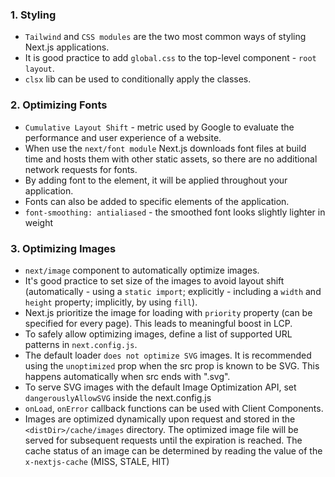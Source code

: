 ### 1. Styling

- `Tailwind` and `CSS modules` are the two most common ways of styling Next.js applications.
- It is good practice to add `global.css` to the top-level component - `root layout`.
- `clsx` lib can be used to conditionally apply the classes.

 ### 2. Optimizing Fonts
 - `Cumulative Layout Shift` - metric used by Google to evaluate the performance and user experience of a website.
 - When use the `next/font module` Next.js downloads font files at build time and hosts them with other static assets, so there are no additional network requests for fonts.
 - By adding font to the <body> element, it will be applied throughout your application. 
 - Fonts can also be added to specific elements of the application.
 - `font-smoothing: antialiased` - the smoothed font looks slightly lighter in weight

 ### 3. Optimizing Images
 - `next/image` component to automatically optimize images.
 - It's good practice to set size of the images to avoid layout shift (automatically - using a `static import`; explicitly - including a `width` and `height` property; implicitly, by using `fill`).
 - Next.js prioritize the image for loading with `priority` property (can be specified for every page). This leads to meaningful boost in LCP.
 - To safely allow optimizing images, define a list of supported URL patterns in `next.config.js`.
 - The default loader `does not optimize SVG` images. It is recommended using the `unoptimized` prop when the src prop is known to be SVG. This happens automatically when src ends with ".svg".
 - To serve SVG images with the default Image Optimization API, set `dangerouslyAllowSVG` inside the next.config.js
 - `onLoad`, `onError` callback functions can be used with Client Components.
 - Images are optimized dynamically upon request and stored in the `<distDir>/cache/images` directory. The optimized image file will be served for subsequent requests until the expiration is reached. The cache status of an image can be determined by reading the value of the `x-nextjs-cache` (MISS, STALE, HIT) 
	